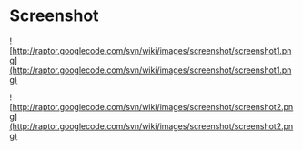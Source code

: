 # Screenshot #

![http://raptor.googlecode.com/svn/wiki/images/screenshot/screenshot1.png](http://raptor.googlecode.com/svn/wiki/images/screenshot/screenshot1.png)

![http://raptor.googlecode.com/svn/wiki/images/screenshot/screenshot2.png](http://raptor.googlecode.com/svn/wiki/images/screenshot/screenshot2.png)